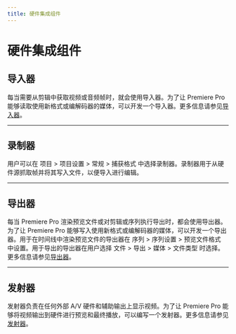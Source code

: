 ```yaml
---
title: 硬件集成组件
---
```

# 硬件集成组件

## 导入器

每当需要从剪辑中获取视频或音频帧时，就会使用导入器。为了让 Premiere Pro 能够读取使用新格式或编解码器的媒体，可以开发一个导入器。更多信息请参见[导入器](../../importers/importers)。

---

## 录制器

用户可以在 项目 > 项目设置 > 常规 > 捕获格式 中选择录制器。录制器用于从硬件源抓取帧并将其写入文件，以便导入进行编辑。

---

## 导出器

每当 Premiere Pro 渲染预览文件或对剪辑或序列执行导出时，都会使用导出器。为了让 Premiere Pro 能够写入使用新格式或编解码器的媒体，可以开发一个导出器。用于在时间线中渲染预览文件的导出器在 序列 > 序列设置 > 预览文件格式 中设置。用于导出的导出器在用户选择 文件 > 导出 > 媒体 > 文件类型 时选择。更多信息请参见[导出器](../../exporters/exporters)。

---

## 发射器

发射器负责在任何外部 A/V 硬件和辅助输出上显示视频。为了让 Premiere Pro 能够将视频输出到硬件进行预览和最终播放，可以编写一个发射器。更多信息请参见[发射器](../../transmitters/transmitters)。
